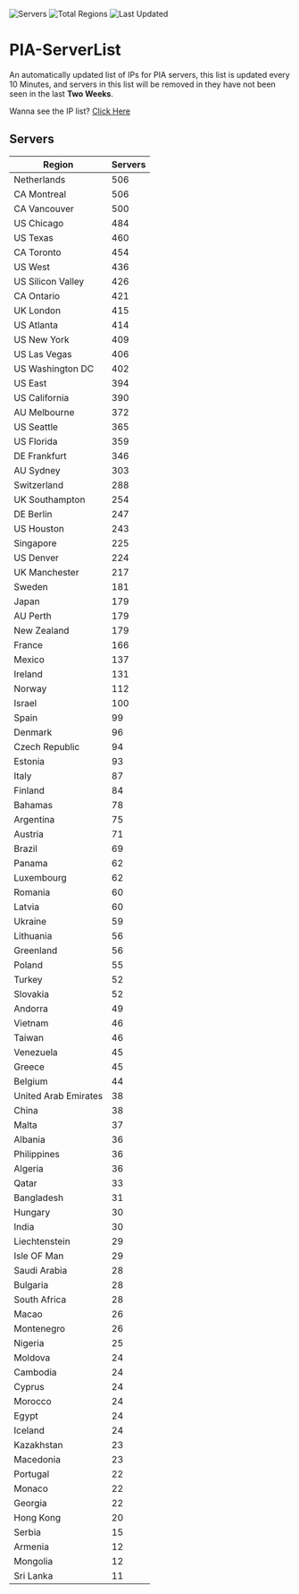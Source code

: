 ![Servers](https://img.shields.io/badge/Servers-14,415-darkgreen)
![Total Regions](https://img.shields.io/badge/Total_Regions-97-darkgreen)
![Last Updated](https://img.shields.io/badge/Last_Updated-April_30_2024_02:30_EDT-darkgreen)

# PIA-ServerList
An automatically updated list of IPs for PIA servers, this list is updated every 10 Minutes, and servers in this list will be removed in they have not been seen in the last **Two Weeks**.

Wanna see the IP list? [Click Here](./servers.json)

## Servers
| Region               | Servers |
|----------------------|---------|
| Netherlands | 506 |
| CA Montreal | 506 |
| CA Vancouver | 500 |
| US Chicago | 484 |
| US Texas | 460 |
| CA Toronto | 454 |
| US West | 436 |
| US Silicon Valley | 426 |
| CA Ontario | 421 |
| UK London | 415 |
| US Atlanta | 414 |
| US New York | 409 |
| US Las Vegas | 406 |
| US Washington DC | 402 |
| US East | 394 |
| US California | 390 |
| AU Melbourne | 372 |
| US Seattle | 365 |
| US Florida | 359 |
| DE Frankfurt | 346 |
| AU Sydney | 303 |
| Switzerland | 288 |
| UK Southampton | 254 |
| DE Berlin | 247 |
| US Houston | 243 |
| Singapore | 225 |
| US Denver | 224 |
| UK Manchester | 217 |
| Sweden | 181 |
| Japan | 179 |
| AU Perth | 179 |
| New Zealand | 179 |
| France | 166 |
| Mexico | 137 |
| Ireland | 131 |
| Norway | 112 |
| Israel | 100 |
| Spain | 99 |
| Denmark | 96 |
| Czech Republic | 94 |
| Estonia | 93 |
| Italy | 87 |
| Finland | 84 |
| Bahamas | 78 |
| Argentina | 75 |
| Austria | 71 |
| Brazil | 69 |
| Panama | 62 |
| Luxembourg | 62 |
| Romania | 60 |
| Latvia | 60 |
| Ukraine | 59 |
| Lithuania | 56 |
| Greenland | 56 |
| Poland | 55 |
| Turkey | 52 |
| Slovakia | 52 |
| Andorra | 49 |
| Vietnam | 46 |
| Taiwan | 46 |
| Venezuela | 45 |
| Greece | 45 |
| Belgium | 44 |
| United Arab Emirates | 38 |
| China | 38 |
| Malta | 37 |
| Albania | 36 |
| Philippines | 36 |
| Algeria | 36 |
| Qatar | 33 |
| Bangladesh | 31 |
| Hungary | 30 |
| India | 30 |
| Liechtenstein | 29 |
| Isle OF Man | 29 |
| Saudi Arabia | 28 |
| Bulgaria | 28 |
| South Africa | 28 |
| Macao | 26 |
| Montenegro | 26 |
| Nigeria | 25 |
| Moldova | 24 |
| Cambodia | 24 |
| Cyprus | 24 |
| Morocco | 24 |
| Egypt | 24 |
| Iceland | 24 |
| Kazakhstan | 23 |
| Macedonia | 23 |
| Portugal | 22 |
| Monaco | 22 |
| Georgia | 22 |
| Hong Kong | 20 |
| Serbia | 15 |
| Armenia | 12 |
| Mongolia | 12 |
| Sri Lanka | 11 |